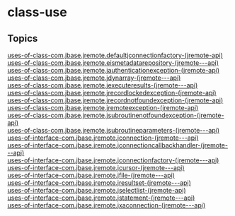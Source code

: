 # class-use

## Topics

[uses-of-class-com.jbase.jremote.defaultjconnectionfactory-(jremote-api)](./uses-of-class-com.jbase.jremote.defaultjconnectionfactory-(jremote-api))  
[uses-of-class-com.jbase.jremote.eismetadatarepository-(jremote---api)](./uses-of-class-com.jbase.jremote.eismetadatarepository-(jremote---api))  
[uses-of-class-com.jbase.jremote.jauthenticationexception-(jremote-api)](./uses-of-class-com.jbase.jremote.jauthenticationexception-(jremote-api))  
[uses-of-class-com.jbase.jremote.jdynarray-(jremote---api)](./uses-of-class-com.jbase.jremote.jdynarray-(jremote---api))  
[uses-of-class-com.jbase.jremote.jexecuteresults-(jremote---api)](./uses-of-class-com.jbase.jremote.jexecuteresults-(jremote---api))  
[uses-of-class-com.jbase.jremote.jrecordlockedexception-(jremote-api)](./uses-of-class-com.jbase.jremote.jrecordlockedexception-(jremote-api))  
[uses-of-class-com.jbase.jremote.jrecordnotfoundexception-(jremote-api)](./uses-of-class-com.jbase.jremote.jrecordnotfoundexception-(jremote-api))  
[uses-of-class-com.jbase.jremote.jremoteexception-(jremote-api)](./uses-of-class-com.jbase.jremote.jremoteexception-(jremote-api))  
[uses-of-class-com.jbase.jremote.jsubroutinenotfoundexception-(jremote-api)](./uses-of-class-com.jbase.jremote.jsubroutinenotfoundexception-(jremote-api))  
[uses-of-class-com.jbase.jremote.jsubroutineparameters-(jremote---api)](./uses-of-class-com.jbase.jremote.jsubroutineparameters-(jremote---api))  
[uses-of-interface-com.jbase.jremote.jconnection-(jremote---api)](./uses-of-interface-com.jbase.jremote.jconnection-(jremote---api))  
[uses-of-interface-com.jbase.jremote.jconnectioncallbackhandler-(jremote---api)](./uses-of-interface-com.jbase.jremote.jconnectioncallbackhandler-(jremote---api))  
[uses-of-interface-com.jbase.jremote.jconnectionfactory-(jremote---api)](./uses-of-interface-com.jbase.jremote.jconnectionfactory-(jremote---api))  
[uses-of-interface-com.jbase.jremote.jcursor-(jremote---api)](./uses-of-interface-com.jbase.jremote.jcursor-(jremote---api))  
[uses-of-interface-com.jbase.jremote.jfile-(jremote---api)](./uses-of-interface-com.jbase.jremote.jfile-(jremote---api))  
[uses-of-interface-com.jbase.jremote.jresultset-(jremote---api)](./uses-of-interface-com.jbase.jremote.jresultset-(jremote---api))  
[uses-of-interface-com.jbase.jremote.jselectlist-(jremote-api)](./uses-of-interface-com.jbase.jremote.jselectlist-(jremote-api))  
[uses-of-interface-com.jbase.jremote.jstatement-(jremote---api)](./uses-of-interface-com.jbase.jremote.jstatement-(jremote---api))  
[uses-of-interface-com.jbase.jremote.jxaconnection-(jremote---api)](./uses-of-interface-com.jbase.jremote.jxaconnection-(jremote---api))  

